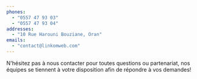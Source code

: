 ```yaml
---
phones:
  - "0557 47 93 03"
  - "0557 47 93 04"
addresses:
  - "10 Rue Harouni Bouziane, Oran"
emails:
  - "contact@linkomweb.com"
---
```


N'hésitez pas à nous contacter pour toutes questions ou partenariat, nos équipes se tiennent à votre disposition afin de répondre à vos demandes!
